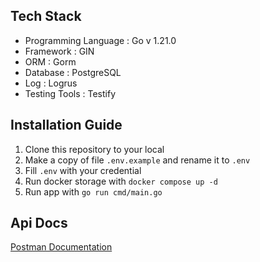 ## Tech Stack
* Programming Language  : Go v 1.21.0
* Framework             : GIN
* ORM                   : Gorm
* Database              : PostgreSQL
* Log                   : Logrus
* Testing Tools         : Testify

## Installation Guide
1. Clone this repository to your local
2. Make a copy of file `.env.example` and rename it to `.env`
3. Fill `.env` with your credential
4. Run docker storage with `docker compose up -d`
5. Run app with `go run cmd/main.go`

## Api Docs
[Postman Documentation](https://documenter.getpostman.com/view/25516509/2s9YXk4MHZ)
